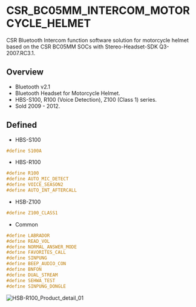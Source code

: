 # CSR_BC05MM_INTERCOM_MOTORCYCLE_HELMET
CSR Bluetooth Intercom function software solution for motorcycle helmet based on the CSR BC05MM SOCs with Stereo-Headset-SDK Q3-2007.RC3.1.

## Overview
* Bluetooth v2.1
* Bluetooth Headset for Motorcycle Helmet.
* HBS-S100, R100 (Voice Detection), Z100 (Class 1) series.
* Sold 2009 - 2012.

## Defined
* HBS-S100
```c
#define S100A
```

* HBS-R100
```c
#define R100
#define AUTO_MIC_DETECT
#define VOICE_SEASON2
#define AUTO_INT_AFTERCALL
```

* HSB-Z100
```c
#define Z100_CLASS1
```

* Common
```c
#define LABRADOR
#define READ_VOL
#define NORMAL_ANSWER_MODE
#define FAVORITES_CALL
#define SINPUNG
#define BEEP_AUDIO_CON
#define BNFON
#define DUAL_STREAM
#define SEHWA_TEST
#define SINPUNG_DONGLE
```

![HSB-R100_Product_detail_01](https://user-images.githubusercontent.com/26864945/54742176-f9bc7080-4c03-11e9-84be-20a9291074ca.jpg)
